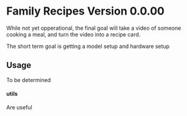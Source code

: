 # Family Recipes Version 0.0.00

While not yet opperational, the final goal will take a video of someone cooking a meal, and turn the video into a recipe card.

The short term goal is getting a model setup and hardware setup 

## Usage
To be determined



#### utils
Are useful

